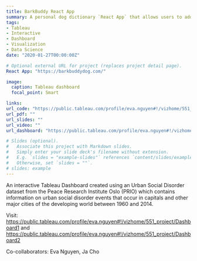 ```yaml
---
title: BarkBuddy React App
summary: A personal dog dictionary `React App` that allows users to add pictures and basic information about dogs they meet at the dog park. 
tags:
- Tableau
- Interactive
- Dashboard
- Visualization
- Data Science
date: "2020-01-27T00:00:00Z"

# Optional external URL for project (replaces project detail page).
React App: "https://barkbuddydog.com/"

image:
  caption: Tableau dashboard
  focal_point: Smart

links:
url_code: "https://public.tableau.com/profile/eva.nguyen#!/vizhome/551_project/Dashboard1"
url_pdf: ""
url_slides: ""
url_video: ""
url_dashboard: "https://public.tableau.com/profile/eva.nguyen#!/vizhome/551_project/Dashboard1"

# Slides (optional).
#   Associate this project with Markdown slides.
#   Simply enter your slide deck's filename without extension.
#   E.g. `slides = "example-slides"` references `content/slides/example-slides.md`.
#   Otherwise, set `slides = ""`.
# slides: example
---
```


An interactive Tableau Dashboard created using an Urban Social Disorder dataset from the Peace Research Institute Oslo (PRIO) which contains information on urban social disorder events that occur in capitals and other major cities of the developing world between 1960 and 2014.

Visit: https://public.tableau.com/profile/eva.nguyen#!/vizhome/551_project/Dashboard1 and https://public.tableau.com/profile/eva.nguyen#!/vizhome/551_project/Dashboard2<br/>

Co-collaborators: Eva Nguyen, Ja Cho



